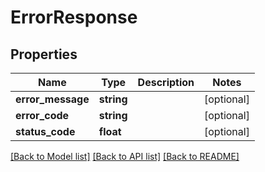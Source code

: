 # ErrorResponse

## Properties
Name | Type | Description | Notes
------------ | ------------- | ------------- | -------------
**error_message** | **string** |  | [optional] 
**error_code** | **string** |  | [optional] 
**status_code** | **float** |  | [optional] 

[[Back to Model list]](../README.md#documentation-for-models) [[Back to API list]](../README.md#documentation-for-api-endpoints) [[Back to README]](../README.md)


